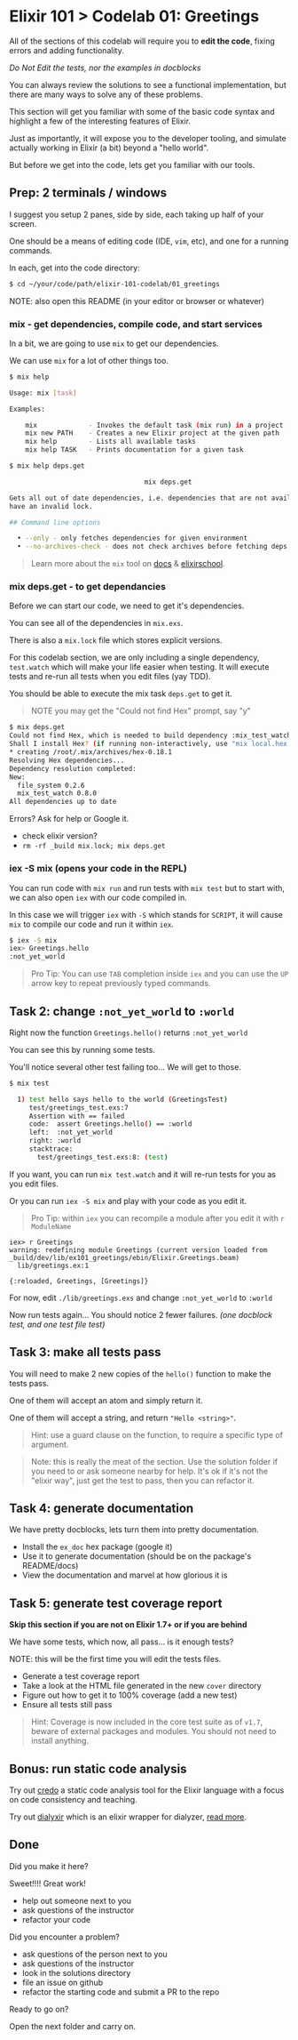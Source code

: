 # Elixir 101 > Codelab 01: Greetings

All of the sections of this codelab will require you to **edit the code**,
fixing errors and adding functionality.

*Do Not Edit the tests, nor the examples in docblocks*

You can always review the solutions to see a functional implementation,
but there are many ways to solve any of these problems.

This section will get you familiar with some of the
basic code syntax and highlight
a few of the interesting features of Elixir.

Just as importantly, it will expose you to the developer tooling,
and simulate actually working in Elixir (a bit) beyond a "hello world".

But before we get into the code, lets get you familiar with our tools.

## Prep: 2 terminals / windows

I suggest you setup 2 panes, side by side,
each taking up half of your screen.

One should be a means of editing code (IDE, `vim`, etc),
and one for a running commands.

In each, get into the code directory:

```sh
$ cd ~/your/code/path/elixir-101-codelab/01_greetings
```

NOTE: also open this README (in your editor or browser or whatever)

### mix - get dependencies, compile code, and start services

In a bit, we are going to use `mix` to get our dependencies.

We can use `mix` for a lot of other things too.

```sh
$ mix help

Usage: mix [task]

Examples:

    mix             - Invokes the default task (mix run) in a project
    mix new PATH    - Creates a new Elixir project at the given path
    mix help        - Lists all available tasks
    mix help TASK   - Prints documentation for a given task

$ mix help deps.get

                                  mix deps.get

Gets all out of date dependencies, i.e. dependencies that are not available or
have an invalid lock.

## Command line options

  • --only - only fetches dependencies for given environment
  • --no-archives-check - does not check archives before fetching deps
```

> Learn more about the `mix` tool on
> [docs](https://hexdocs.pm/mix/Mix.html) &
> [elixirschool](https://elixirschool.com/en/lessons/basics/mix/).

### mix deps.get - to get dependancies

Before we can start our code, we need to get it's dependencies.

You can see all of the dependencies in `mix.exs`.

There is also a `mix.lock` file which stores explicit versions.

For this codelab section, we are only including a single dependency,
`test.watch` which will make your life easier when testing.
It will execute tests and re-run all tests when you edit files (yay TDD).

You should be able to execute the mix task `deps.get` to get it.

> NOTE you may get the "Could not find Hex" prompt, say "y"

```sh
$ mix deps.get
Could not find Hex, which is needed to build dependency :mix_test_watch
Shall I install Hex? (if running non-interactively, use "mix local.hex --force") [Yn] y
* creating /root/.mix/archives/hex-0.18.1
Resolving Hex dependencies...
Dependency resolution completed:
New:
  file_system 0.2.6
  mix_test_watch 0.8.0
All dependencies up to date
```

Errors? Ask for help or Google it.
- check elixir version?
- `rm -rf _build mix.lock; mix deps.get`

### iex -S mix (opens your code in the REPL)

You can run code with `mix run` and run tests with `mix test`
but to start with, we can also open `iex` with our code compiled in.

In this case we will trigger `iex` with `-S` which stands for `SCRIPT`,
it will cause `mix` to compile our code and run it within `iex`.

```sh
$ iex -S mix
iex> Greetings.hello
:not_yet_world
```

> Pro Tip: You can use `TAB` completion inside `iex`
> and you can use the `UP` arrow key to repeat previously typed commands.

## Task 2: change `:not_yet_world` to `:world`

Right now the function `Greetings.hello()` returns `:not_yet_world`

You can see this by running some tests.

You'll notice several other test failing too... We will get to those.


```sh
$ mix test

  1) test hello says hello to the world (GreetingsTest)
     test/greetings_test.exs:7
     Assertion with == failed
     code:  assert Greetings.hello() == :world
     left:  :not_yet_world
     right: :world
     stacktrace:
       test/greetings_test.exs:8: (test)
```

If you want, you can run `mix test.watch` and it will re-run tests for you as you edit files.

Or you can run `iex -S mix` and play with your code as you edit it.

> Pro Tip: within `iex` you can recompile a module after you edit it with `r ModuleName`

```
iex> r Greetings
warning: redefining module Greetings (current version loaded from _build/dev/lib/ex101_greetings/ebin/Elixir.Greetings.beam)
  lib/greetings.ex:1

{:reloaded, Greetings, [Greetings]}
```

For now, edit `./lib/greetings.exs` and change `:not_yet_world` to `:world`

Now run tests again...
You should notice 2 fewer failures. *(one docblock test, and one test file test)*

## Task 3: make all tests pass

You will need to make 2 new copies of the `hello()` function to make the tests pass.

One of them will accept an atom and simply return it.

One of them will accept a string, and return `"Hello <string>"`.

> Hint: use a guard clause on the function, to require a specific type of argument.

> Note: this is really the meat of the section.
> Use the solution folder if you need to or ask someone nearby for help.
> It's ok if it's not the "elixir way",
> just get the test to pass, then you can refactor it.

## Task 4: generate documentation

We have pretty docblocks, lets turn them into pretty documentation.

- Install the `ex_doc` hex package (google it)
- Use it to generate documentation (should be on the package's README/docs)
- View the documentation and marvel at how glorious it is

## Task 5: generate test coverage report

**Skip this section if you are not on Elixir 1.7+ or if you are behind**

We have some tests, which now, all pass... is it enough tests?

NOTE: this will be the first time you will edit the tests files.

- Generate a test coverage report
- Take a look at the HTML file generated in the new `cover` directory
- Figure out how to get it to 100% coverage (add a new test)
- Ensure all tests still pass

> Hint: Coverage is now included in the core test suite as of `v1.7`,
> beware of external packages and modules.
> You should not need to install anything.

## Bonus: run static code analysis

Try out
[credo](https://github.com/rrrene/credo)
a static code analysis tool for the Elixir language
with a focus on code consistency and teaching.

Try out
[dialyxir](https://github.com/jeremyjh/dialyxir)
which is an elixir wrapper for dialyzer,
[read more](https://elixirschool.com/en/lessons/specifics/debugging/).

## Done

Did you make it here?

Sweet!!!!  Great work!

- help out someone next to you
- ask questions of the instructor
- refactor your code

Did you encounter a problem?

- ask questions of the person next to you
- ask questions of the instructor
- look in the solutions directory
- file an issue on github
- refactor the starting code and submit a PR to the repo

Ready to go on?

Open the next folder and carry on.
